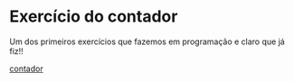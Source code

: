 # Exercício do contador
Um dos primeiros exercícios que fazemos em programação e claro que já fiz!!

[contador](https://pricbnll-contador.netlify.app/)


